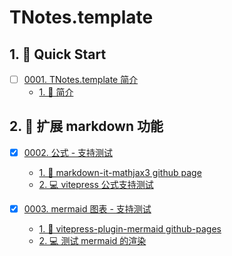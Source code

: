 # TNotes.template


## 1. 🚀 Quick Start

- [ ] [0001. TNotes.template 简介](https://tdahuyou.github.io/TNotes.template/notes/0001.%20TNotes.template%20%E7%AE%80%E4%BB%8B/README) <!-- [locale](./notes/0001.%20TNotes.template%20%E7%AE%80%E4%BB%8B/README) -->  
  - [1. 📒 简介](https://tdahuyou.github.io/TNotes.template/notes/0001.%20TNotes.template%20%E7%AE%80%E4%BB%8B/README#1--简介)
  

## 2. 📒 扩展 markdown 功能

- [x] [0002. 公式 - 支持测试](https://tdahuyou.github.io/TNotes.template/notes/0002.%20%E5%85%AC%E5%BC%8F%20-%20%E6%94%AF%E6%8C%81%E6%B5%8B%E8%AF%95/README) <!-- [locale](./notes/0002.%20%E5%85%AC%E5%BC%8F%20-%20%E6%94%AF%E6%8C%81%E6%B5%8B%E8%AF%95/README) -->  
  - [1. 🔗 markdown-it-mathjax3 github page](https://tdahuyou.github.io/TNotes.template/notes/0002.%20%E5%85%AC%E5%BC%8F%20-%20%E6%94%AF%E6%8C%81%E6%B5%8B%E8%AF%95/README#1--markdown-it-mathjax3-github-page)
  - [2. 💻 vitepress 公式支持测试](https://tdahuyou.github.io/TNotes.template/notes/0002.%20%E5%85%AC%E5%BC%8F%20-%20%E6%94%AF%E6%8C%81%E6%B5%8B%E8%AF%95/README#2--vitepress-公式支持测试)
  

- [x] [0003. mermaid 图表 - 支持测试](https://tdahuyou.github.io/TNotes.template/notes/0003.%20mermaid%20%E5%9B%BE%E8%A1%A8%20-%20%E6%94%AF%E6%8C%81%E6%B5%8B%E8%AF%95/README) <!-- [locale](./notes/0003.%20mermaid%20%E5%9B%BE%E8%A1%A8%20-%20%E6%94%AF%E6%8C%81%E6%B5%8B%E8%AF%95/README) -->  
  - [1. 🔗 vitepress-plugin-mermaid github-pages](https://tdahuyou.github.io/TNotes.template/notes/0003.%20mermaid%20%E5%9B%BE%E8%A1%A8%20-%20%E6%94%AF%E6%8C%81%E6%B5%8B%E8%AF%95/README#1--vitepress-plugin-mermaid-github-pages)
  - [2. 💻 测试 mermaid 的渲染](https://tdahuyou.github.io/TNotes.template/notes/0003.%20mermaid%20%E5%9B%BE%E8%A1%A8%20-%20%E6%94%AF%E6%8C%81%E6%B5%8B%E8%AF%95/README#2--测试-mermaid-的渲染)
  
